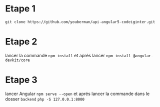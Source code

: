 # Etape 1
`git clone https://github.com/youberman/api-angular5-codeiginter.git`

# Etape 2
lancer la commande `npm install` et aprés lancer `npm install @angular-devkit/core`

# Etape 3
lancer Angular `npm serve --open` et aprés lancer la commande dans le dosser `backend` `php -S 127.0.0.1:8000`
